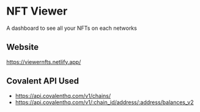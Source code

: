 # NFT Viewer
A dashboard to see all your NFTs on each networks

## Website
https://viewernfts.netlify.app/

## Covalent API Used
- https://api.covalenthq.com/v1/chains/
- https://api.covalenthq.com/v1/:chain_id/address/:address/balances_v2